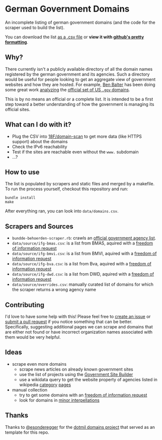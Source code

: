 German Government Domains
=========================

An incomplete listing of german government domains (and the code for the scraper used to build the list).

You can download the list [as a .csv file](https://raw.githubusercontent.com/robbi5/german-gov-domains/master/data/domains.csv) or **view it with [github's pretty formatting](https://github.com/robbi5/german-gov-domains/blob/master/data/domains.csv)**.

## Why?

There currently isn't a publicly available directory of all the domain names registered by the german government and its agencies. Such a directory would be useful for people looking to get an aggregate view of government websites and how they are hosted. For example, [Ben Balter](http://ben.balter.com) has been doing some great work [analyzing](http://ben.balter.com/2015/05/11/third-analysis-of-federal-executive-dotgovs/) the [official set of US `.gov` domains](https://github.com/GSA/data/tree/gh-pages/dotgov-domains).

This is by no means an official or a complete list. It is intended to be a first step toward a better understanding of how the government is managing its official sites.


## What can I do with it?

* Plug the CSV into [18F/domain-scan](https://github.com/18F/domain-scan) to get more data (like HTTPS support) about the domains
* Check the IPv6 reachability
* Test if the sites are reachable even without the `www.` subdomain
* ...?


## How to use

The list is populated by scrapers and static files and merged by a makefile.
To run the process yourself, checkout this repository and run:

    bundle install
    make

After everything ran, you can look into `data/domains.csv`.

## Scrapers and Sources

* `bundde-behoerden-scraper.rb`: crawls an [official government agency list](http://www.bund.de/Content/DE/Behoerden/Suche/Formular.html?nn=4641514).
* `data/source/ifg-bmas.csv`: is a list from BMAS, aquired with a [freedom of information request](https://fragdenstaat.de/anfrage/registrierte-domains-in-maschinenlesbarer-form-1/)
* `data/source/ifg-bmvi.csv`: is a list from BMVI, aquired with a [freedom of information request](https://fragdenstaat.de/anfrage/registrierte-domains-in-maschinenlesbarer-form/)
* `data/source/ifg-bva.csv`: is a list from Bva, aquired with a [freedom of information request](https://fragdenstaat.de/anfrage/registrierte-domains-in-maschinenlesbarer-form-6/)
* `data/source/ifg-dwd.csv`: is a list from DWD, aquired with a [freedom of information request](https://fragdenstaat.de/anfrage/registrierte-domains-in-maschinenlesbarer-form-2/)
* `data/source/overrides.csv`: manually curated list of domains for which the scraper returns a wrong agency name

## Contributing

I'd love to have some help with this! Please feel free to [create an issue](https://github.com/robbi5/german-gov-domains/issues) or [submit a pull request](https://github.com/robbi5/german-gov-domains/pulls) if you notice something that can be better. Specifically, suggesting additional pages we can scrape and domains that are either not found or have incorrect organization names associated with them would be very helpful.

## Ideas

* scrape even more domains
  * scrape news articles on already known government sites
  * use the list of projects using the [Government Site Builder](https://www.bva.bund.de/DE/Organisation/Abteilungen/Abteilung_BIT/Leistungen/IT_Produkte/GSB/Referenzen/Alle/node.html)
  * use a wikidata query to get the website property of agencies listed in wikipedia [category](https://de.wikipedia.org/wiki/Kategorie:Bundesbeh%C3%B6rde_(Deutschland)) [pages](https://de.wikipedia.org/wiki/Kategorie:Beh%C3%B6rde_(Deutschland))
* manual collection
  * try to get some domains with an [freedom of information request](https://fragdenstaat.de)
  * look for domains in [minor interpellations](https://kleineanfragen.de)

## Thanks

Thanks to [@esonderegger](https://github.com/esonderegger) for the [dotmil domains project](https://github.com/esonderegger/dotmil-domains) that served as an template for this repo.